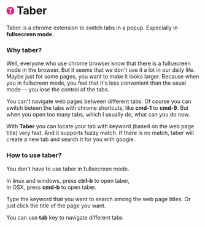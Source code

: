 # ![taber](./images/logo.png) Taber   

Taber is a chrome extension to switch tabs in a popup. Especially in **fullsecreen mode**.   

### Why taber?   

Well, everyone who use chrome browser know that there is a fullsecreen mode in the browser. But it seems that we don't use it a lot in our daily life. Maybe just for some pages, you want to make it looks larger. Because when you in fullscreen mode, you feel that it's less convenient than the usual mode -- you lose the control of the tabs.   

You can't navigate web pages between different tabs. Of course you can switch beteen the tabs with chrome shortcuts, like **cmd-1** to **cmd-9**. But when you open too many tabs, which I usually do, what can you do now.   

With **Taber** you can locate your tab with keyword (based on the web page title) very fast. And it supports fuzzy match. If there is no match, taber will create a new tab and search it for you with google.   

### How to use taber?   

You don't have to use taber in fullsecreen mode.   

In linux and windows, press **ctrl-b** to open taber,   
In OSX, press **cmd-b** to open taber.   

Type the keyword that you want to search among the web page titles. Or just click the title of the page you want.   

You can use **tab** key to navigate different tabs